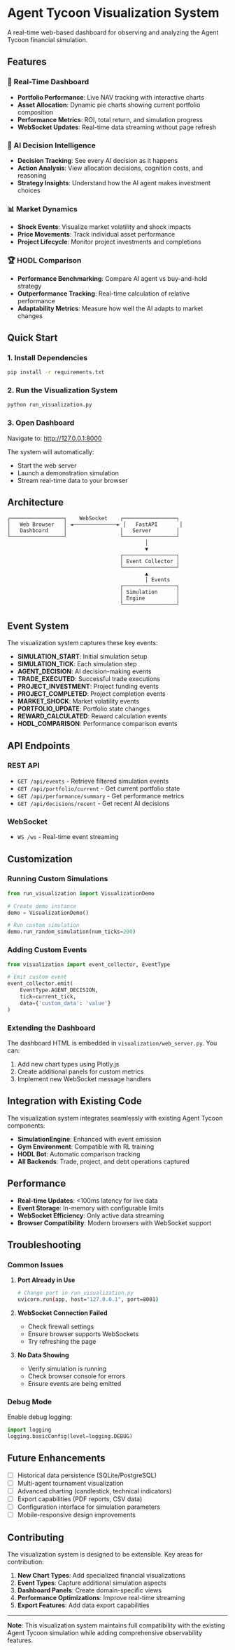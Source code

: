 # Agent Tycoon Visualization System

A real-time web-based dashboard for observing and analyzing the Agent Tycoon financial simulation.

## Features

### 🎯 Real-Time Dashboard
- **Portfolio Performance**: Live NAV tracking with interactive charts
- **Asset Allocation**: Dynamic pie charts showing current portfolio composition
- **Performance Metrics**: ROI, total return, and simulation progress
- **WebSocket Updates**: Real-time data streaming without page refresh

### 🤖 AI Decision Intelligence
- **Decision Tracking**: See every AI decision as it happens
- **Action Analysis**: View allocation decisions, cognition costs, and reasoning
- **Strategy Insights**: Understand how the AI agent makes investment choices

### 📊 Market Dynamics
- **Shock Events**: Visualize market volatility and shock impacts
- **Price Movements**: Track individual asset performance
- **Project Lifecycle**: Monitor project investments and completions

### 🏆 HODL Comparison
- **Performance Benchmarking**: Compare AI agent vs buy-and-hold strategy
- **Outperformance Tracking**: Real-time calculation of relative performance
- **Adaptability Metrics**: Measure how well the AI adapts to market changes

## Quick Start

### 1. Install Dependencies
```bash
pip install -r requirements.txt
```

### 2. Run the Visualization System
```bash
python run_visualization.py
```

### 3. Open Dashboard
Navigate to: http://127.0.0.1:8000

The system will automatically:
- Start the web server
- Launch a demonstration simulation
- Stream real-time data to your browser

## Architecture

```
┌─────────────────┐    WebSocket    ┌─────────────────┐
│   Web Browser   │ ◄──────────────► │   FastAPI       │
│   Dashboard     │                 │   Server        │
└─────────────────┘                 └─────────────────┘
                                            │
                                            ▼
                                    ┌─────────────────┐
                                    │ Event Collector │
                                    └─────────────────┘
                                            ▲
                                            │ Events
                                    ┌─────────────────┐
                                    │ Simulation      │
                                    │ Engine          │
                                    └─────────────────┘
```

## Event System

The visualization system captures these key events:

- **SIMULATION_START**: Initial simulation setup
- **SIMULATION_TICK**: Each simulation step
- **AGENT_DECISION**: AI decision-making events
- **TRADE_EXECUTED**: Successful trade executions
- **PROJECT_INVESTMENT**: Project funding events
- **PROJECT_COMPLETED**: Project completion events
- **MARKET_SHOCK**: Market volatility events
- **PORTFOLIO_UPDATE**: Portfolio state changes
- **REWARD_CALCULATED**: Reward calculation events
- **HODL_COMPARISON**: Performance comparison events

## API Endpoints

### REST API
- `GET /api/events` - Retrieve filtered simulation events
- `GET /api/portfolio/current` - Get current portfolio state
- `GET /api/performance/summary` - Get performance metrics
- `GET /api/decisions/recent` - Get recent AI decisions

### WebSocket
- `WS /ws` - Real-time event streaming

## Customization

### Running Custom Simulations

```python
from run_visualization import VisualizationDemo

# Create demo instance
demo = VisualizationDemo()

# Run custom simulation
demo.run_random_simulation(num_ticks=200)
```

### Adding Custom Events

```python
from visualization import event_collector, EventType

# Emit custom event
event_collector.emit(
    EventType.AGENT_DECISION,
    tick=current_tick,
    data={'custom_data': 'value'}
)
```

### Extending the Dashboard

The dashboard HTML is embedded in `visualization/web_server.py`. You can:
1. Add new chart types using Plotly.js
2. Create additional panels for custom metrics
3. Implement new WebSocket message handlers

## Integration with Existing Code

The visualization system integrates seamlessly with existing Agent Tycoon components:

- **SimulationEngine**: Enhanced with event emission
- **Gym Environment**: Compatible with RL training
- **HODL Bot**: Automatic comparison tracking
- **All Backends**: Trade, project, and debt operations captured

## Performance

- **Real-time Updates**: <100ms latency for live data
- **Event Storage**: In-memory with configurable limits
- **WebSocket Efficiency**: Only active data streaming
- **Browser Compatibility**: Modern browsers with WebSocket support

## Troubleshooting

### Common Issues

1. **Port Already in Use**
   ```bash
   # Change port in run_visualization.py
   uvicorn.run(app, host="127.0.0.1", port=8001)
   ```

2. **WebSocket Connection Failed**
   - Check firewall settings
   - Ensure browser supports WebSockets
   - Try refreshing the page

3. **No Data Showing**
   - Verify simulation is running
   - Check browser console for errors
   - Ensure events are being emitted

### Debug Mode

Enable debug logging:
```python
import logging
logging.basicConfig(level=logging.DEBUG)
```

## Future Enhancements

- [ ] Historical data persistence (SQLite/PostgreSQL)
- [ ] Multi-agent tournament visualization
- [ ] Advanced charting (candlestick, technical indicators)
- [ ] Export capabilities (PDF reports, CSV data)
- [ ] Configuration interface for simulation parameters
- [ ] Mobile-responsive design improvements

## Contributing

The visualization system is designed to be extensible. Key areas for contribution:

1. **New Chart Types**: Add specialized financial visualizations
2. **Event Types**: Capture additional simulation aspects
3. **Dashboard Panels**: Create domain-specific views
4. **Performance Optimizations**: Improve real-time streaming
5. **Export Features**: Add data export capabilities

---

**Note**: This visualization system maintains full compatibility with the existing Agent Tycoon simulation while adding comprehensive observability features.